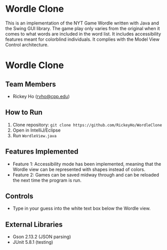 # Wordle Clone  

This is an implementation of the NYT Game Wordle written with Java and the Swing GUI library. The game play only varies from the original when it comes to what words are included in the word list. It includes accessibility features meant for colorblind individuals. It complies with the Model View Control architecture.  

# Wordle Clone

## Team Members
- Rickey Ho (rvho@cpp.edu)

## How to Run
1. Clone repository: `git clone https://github.com/RickeyHo/WordleClone`
2. Open in IntelliJ/Eclipse
4. Run `WordleView.java`

## Features Implemented
- Feature 1: Accessibility mode has been implemented, meaning that the Wordle view can be represented with shapes instead of colors. 
- Feature 2: Games can be saved midway through and can be reloaded the next time the program is run.


## Controls
- Type in your guess into the white text box below the Wordle view.


## External Libraries
- Gson 2.13.2 (JSON parsing)
- JUnit 5.8.1 (testing)
